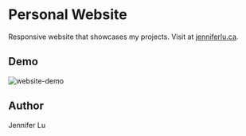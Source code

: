 # Personal Website

Responsive website that showcases my projects. Visit at [jenniferlu.ca](http://jenniferlu.ca).


## Demo

![website-demo](https://github.com/jennifer-lu/personal-website/blob/main/demo.gif)


## Author

Jennifer Lu
